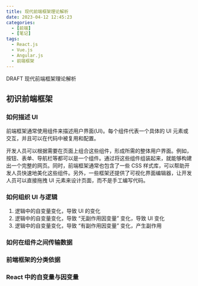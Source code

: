 ```yaml
---
title: 现代前端框架理论解析
date: 2023-04-12 12:45:23
categories:
  - [前端]
  - [笔记]
tags:
  - React.js
  - Vue.js
  - Angular.js
  - 前端框架
---
```


DRAFT 现代前端框架理论解析

<ins class="adsbygoogle" style="display:block; text-align:center;"  data-ad-layout="in-article" data-ad-format="fluid" data-ad-client="ca-pub-7962287588031867" data-ad-slot="2542544532"></ins><script> (adsbygoogle = window.adsbygoogle || []).push({});</script>

## 初识前端框架

### 如何描述 UI

前端框架通常使用组件来描述用户界面(UI)。每个组件代表一个具体的 UI 元素或交互，并且可以在代码中被复用和配置。

开发人员可以根据需要在页面上组合这些组件，形成所需的整体用户界面。例如，按钮、表单、导航栏等都可以是一个组件。通过将这些组件组装起来，就能够构建出一个完整的网页。同时，前端框架通常也包含了一些 CSS 样式库，可以帮助开发人员快速地美化这些组件。另外，一些框架还提供了可视化界面编辑器，让开发人员可以直接拖拽 UI 元素来设计页面，而不是手工编写代码。

### 如何组织 UI 与逻辑

1. 逻辑中的自变量变化，导致 UI 的变化
2. 逻辑中的自变量变化，导致 “无副作用因变量” 变化，导致 UI 变化
3. 逻辑中的自变量变化，导致 “有副作用因变量” 变化，产生副作用

### 如何在组件之间传输数据

### 前端框架的分类依据

### React 中的自变量与因变量
